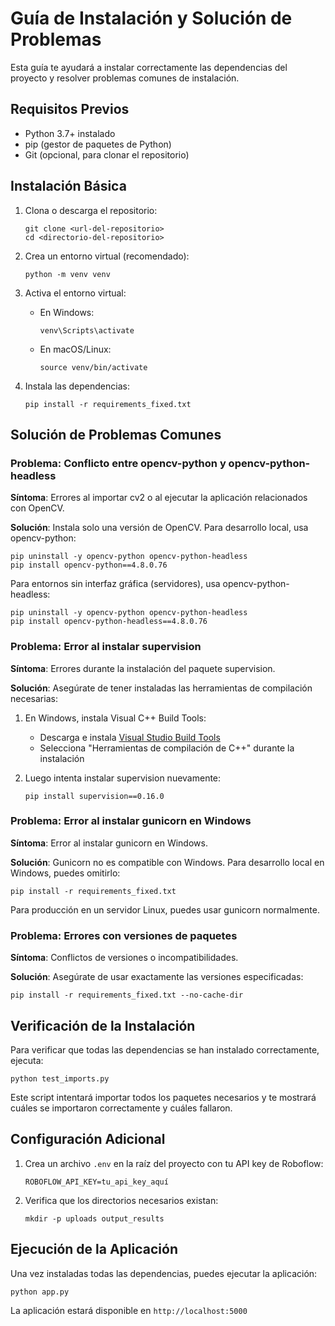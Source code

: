 # Guía de Instalación y Solución de Problemas

Esta guía te ayudará a instalar correctamente las dependencias del proyecto y resolver problemas comunes de instalación.

## Requisitos Previos

- Python 3.7+ instalado
- pip (gestor de paquetes de Python)
- Git (opcional, para clonar el repositorio)

## Instalación Básica

1. Clona o descarga el repositorio:
   ```
   git clone <url-del-repositorio>
   cd <directorio-del-repositorio>
   ```

2. Crea un entorno virtual (recomendado):
   ```
   python -m venv venv
   ```

3. Activa el entorno virtual:
   - En Windows:
     ```
     venv\Scripts\activate
     ```
   - En macOS/Linux:
     ```
     source venv/bin/activate
     ```

4. Instala las dependencias:
   ```
   pip install -r requirements_fixed.txt
   ```

## Solución de Problemas Comunes

### Problema: Conflicto entre opencv-python y opencv-python-headless

**Síntoma**: Errores al importar cv2 o al ejecutar la aplicación relacionados con OpenCV.

**Solución**: Instala solo una versión de OpenCV. Para desarrollo local, usa opencv-python:

```
pip uninstall -y opencv-python opencv-python-headless
pip install opencv-python==4.8.0.76
```

Para entornos sin interfaz gráfica (servidores), usa opencv-python-headless:

```
pip uninstall -y opencv-python opencv-python-headless
pip install opencv-python-headless==4.8.0.76
```

### Problema: Error al instalar supervision

**Síntoma**: Errores durante la instalación del paquete supervision.

**Solución**: Asegúrate de tener instaladas las herramientas de compilación necesarias:

1. En Windows, instala Visual C++ Build Tools:
   - Descarga e instala [Visual Studio Build Tools](https://visualstudio.microsoft.com/visual-cpp-build-tools/)
   - Selecciona "Herramientas de compilación de C++" durante la instalación

2. Luego intenta instalar supervision nuevamente:
   ```
   pip install supervision==0.16.0
   ```

### Problema: Error al instalar gunicorn en Windows

**Síntoma**: Error al instalar gunicorn en Windows.

**Solución**: Gunicorn no es compatible con Windows. Para desarrollo local en Windows, puedes omitirlo:

```
pip install -r requirements_fixed.txt
```

Para producción en un servidor Linux, puedes usar gunicorn normalmente.

### Problema: Errores con versiones de paquetes

**Síntoma**: Conflictos de versiones o incompatibilidades.

**Solución**: Asegúrate de usar exactamente las versiones especificadas:

```
pip install -r requirements_fixed.txt --no-cache-dir
```

## Verificación de la Instalación

Para verificar que todas las dependencias se han instalado correctamente, ejecuta:

```
python test_imports.py
```

Este script intentará importar todos los paquetes necesarios y te mostrará cuáles se importaron correctamente y cuáles fallaron.

## Configuración Adicional

1. Crea un archivo `.env` en la raíz del proyecto con tu API key de Roboflow:
   ```
   ROBOFLOW_API_KEY=tu_api_key_aquí
   ```

2. Verifica que los directorios necesarios existan:
   ```
   mkdir -p uploads output_results
   ```

## Ejecución de la Aplicación

Una vez instaladas todas las dependencias, puedes ejecutar la aplicación:

```
python app.py
```

La aplicación estará disponible en `http://localhost:5000`